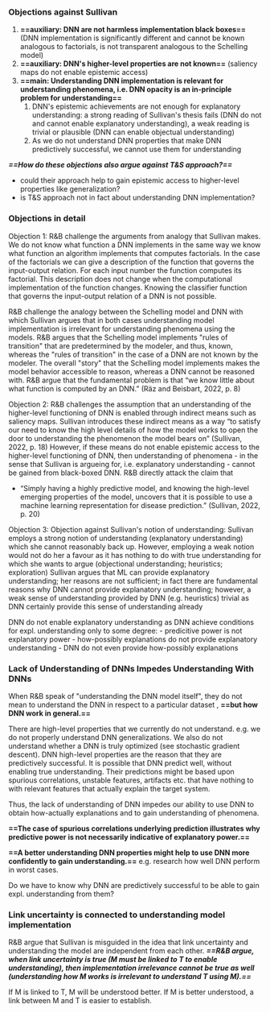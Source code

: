 ### Objections against Sullivan
1. **==auxiliary: DNN are not harmless implementation black boxes==** (DNN implementation is significantly different and cannot be known analogous to factorials, is not transparent analogous to the Schelling model)
2. **==auxiliary: DNN's higher-level properties are not known==** (saliency maps do not enable epistemic access)
3. **==main: Understanding DNN implementation is relevant for understanding phenomena, i.e. DNN opacity is an in-principle problem for understanding==**
	1. DNN's epistemic achievements are not enough for explanatory understanding: a strong reading of Sullivan's thesis fails (DNN do not and cannot enable explanatory understanding), a weak reading is trivial or plausible (DNN can enable objectual understanding)
	2. As we do not understand DNN properties that make DNN predictively successful, we cannot use them for understanding

***==How do these objections also argue against T&S approach?==***
- could their approach help to gain epistemic access to higher-level properties like generalization?
- is T&S approach not in fact about understanding DNN implementation?
### Objections in detail
Objection 1: 
R&B challenge the arguments from analogy that Sullivan makes. We do not know what function a DNN implements in the same way we know what function an algorithm implements that computes factorials. In the case of the factorials we can give a description of the function that governs the input-output relation. For each input number the function computes its factorial. This description does not change when the computational implementation of the function changes.
Knowing the classifier function that governs the input-output relation of a DNN is not possible. 

R&B challenge the analogy between the Schelling model and DNN with which Sullivan argues that in both cases understanding model implementation is irrelevant for understanding phenomena using the models. R&B argues that the Schelling model implements "rules of transition" that are predetermined by the modeler, and thus, known, whereas the "rules of transition" in the case of a DNN are not known by the modeler. The overall "story" that the Schelling model implements makes the model behavior accessible to reason, whereas a DNN cannot be reasoned with.
R&B argue that the fundamental problem is that “we know little about what function is computed by an DNN.” (Räz and Beisbart, 2022, p. 8)

Objection 2: 
R&B challenges the assumption that an understanding of the higher-level functioning of DNN is enabled through indirect means such as saliency maps. Sullivan introduces these indirect means as a way “to satisfy our need to know the high level details of how the model works to open the door to understanding the phenomenon the model bears on” (Sullivan, 2022, p. 18) However, if these means do not enable epistemic access to the higher-level functioning of DNN, then understanding of phenomena - in the sense that Sullivan is argueing for, i.e. explanatory understanding - cannot be gained from black-boxed DNN. R&B directly attack the claim that 
- “Simply having a highly predictive model, and knowing the high-level emerging properties of the model, uncovers that it is possible to use a machine learning representation for disease prediction.” (Sullivan, 2022, p. 20)

Objection 3: 
Objection against Sullivan's notion of understanding:
Sullivan employs a strong notion of understanding (explanatory understanding) which she cannot reasonably back up.
However, employing a weak notion would not do her a favour as it has nothing to do with true understanding for which she wants to argue (objectional understanding; heuristics; exploration)
Sullivan argues that ML can provide explanatory understanding; her reasons are not sufficient; in fact there are fundamental reasons why DNN cannot provide explanatory understanding; however, a weak sense of understanding provided by DNN (e.g. heuristics) trivial as DNN certainly provide this sense of understanding already

DNN do not enable explanatory understanding as DNN achieve conditions for expl. understanding only to some degree:
	- predicitive power is not explanatory power
	- how-possibly explanations do not provide explanatory understanding
	- DNN do not even provide how-possibly explanations

### Lack of Understanding of DNNs Impedes Understanding With DNNs
When R&B speak of "understanding the DNN model itself", they do not mean to understand the DNN in respect to a particular dataset , **==but how DNN work in general.==**

There are high-level properties that we currently do not understand. 
e.g. we do not properly understand DNN generalizations. We also do not understand whether a DNN is truly optimized (see stochastic gradient descent).
DNN high-level properties are the reason that they are predictively successful.
It is possible that DNN predict well, without enabling true understanding.
Their predictions might be based upon spurious correlations, unstable features, artifacts etc. that have nothing to with relevant features that actually explain the target system.

Thus, the lack of understanding of DNN impedes our ability to use DNN to obtain how-actually explanations and to gain understanding of phenomena.

**==The case of spurious correlations underlying prediction illustrates why predictive power is not necessarily indicative of explanatory power.==**


**==A better understanding DNN properties might help to use DNN more confidently to gain understanding.==**
e.g. research how well DNN perform in worst cases. 

Do we have to know why DNN are predictively successful to be able to gain expl. understanding from them?

### Link uncertainty is connected to understanding model implementation
R&B argue that Sullivan is misguided in the idea that link uncertainty and understanding the model are independent from each other.
***==R&B argue, when link uncertainty is true (M must be linked to T to enable understanding), then implementation irrelevance cannot be true as well (understanding how M works is irrelevant to understand T using M).==***

If M is linked to T, M will be understood better.
If M is better understood, a link between M and T is easier to establish. 